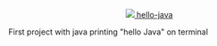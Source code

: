 <p align="center">
  <a href="https://skillicons.dev">
    <img src="https://skillicons.dev/icons?i=git,kubernetes,docker,c,vim" /> hello-java 
  </a>
</p>


First project with java printing "hello Java" on terminal
